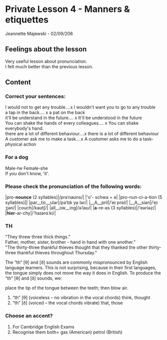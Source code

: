 # Private Lesson 4 - Manners & etiquettes
Jeannette Majewski - 02/09/206

## Feelings about the lesson
Very useful lesson about pronunciation.  
I felt much better than the previous lesson.

## Content

### Correct your sentences: 
I would not to get any trouble....x I wouldn't want you to go to any trouble  
a tap in the back.... x a pat on the back  
it'll be understand in the future.... x It'll be understood in the future  
You can shake the hands of every colleagues.... x You can shake everybody's hand.  
there are a lot of different behaviour....x there is a lot of different behaviour  
A customer ask me to make a task....x A customer asks me to do a task-physical action  

### For a dog
Male-he
Female-she  
If you don't know, 'it'.  

### Please check the pronunciation of the following words: 
|pro-__nounce__ (2 syllables)|/prəˈnaʊns/|
|'o'- schwa = ə|
|pro-nun-ci-a-tion (5 syllables)||
|par__tic__ular|/pəˈtɪk yə lər/|
|__A__pril|/ˈeɪ prəl/|
|__A__sian|/ˈeɪ ʒən/|
|couch|/kaʊtʃ/|
|all__ow__ing|/əˈlaʊ/|
|__a__-re-as (3 syllables)|/'eəriəz/|
|__hier__-ar-chy|/'haɪərɑːki/|

### TH
"They threw three thick things."  
Father, mother, sister, brother - hand in hand with one another."  
"The thirty-three thankful thieves thought that they thanked the other thirty-three thankful thieves throughout Thursday."  

The “th” [θ] and [ð] sounds are commonly mispronounced by English language learners. This is not surprising, because in their first languages, the tongue simply does not move the way it does in English.   To produce the “th”  [θ] and [ð] sounds, we:  

place the tip of the tongue between the teeth; then blow air.  

1.  “th” [θ] (voiceless – no vibration in the vocal chords) think, thought  
2. “th” [ð] (voiced – the vocal chords vibrate) that, those  


### Choose an accent?
1. For Cambridge English Exams  
2. Recognise them both= gas (American) petrol (British)


